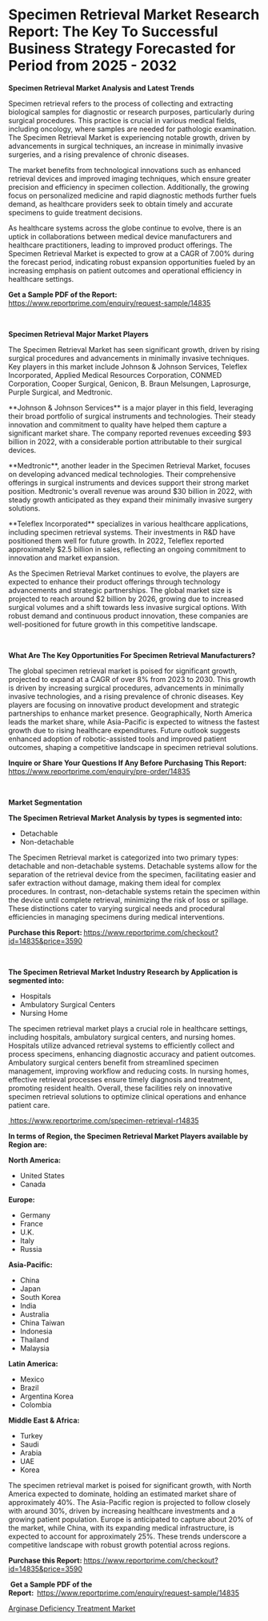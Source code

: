 <p><h1>Specimen Retrieval Market Research Report: The Key To Successful Business Strategy Forecasted for Period from 2025 - 2032</h1></p><p><strong>Specimen Retrieval Market Analysis and Latest Trends</strong></p>
<p><p>Specimen retrieval refers to the process of collecting and extracting biological samples for diagnostic or research purposes, particularly during surgical procedures. This practice is crucial in various medical fields, including oncology, where samples are needed for pathologic examination. The Specimen Retrieval Market is experiencing notable growth, driven by advancements in surgical techniques, an increase in minimally invasive surgeries, and a rising prevalence of chronic diseases. </p><p>The market benefits from technological innovations such as enhanced retrieval devices and improved imaging techniques, which ensure greater precision and efficiency in specimen collection. Additionally, the growing focus on personalized medicine and rapid diagnostic methods further fuels demand, as healthcare providers seek to obtain timely and accurate specimens to guide treatment decisions. </p><p>As healthcare systems across the globe continue to evolve, there is an uptick in collaborations between medical device manufacturers and healthcare practitioners, leading to improved product offerings. The Specimen Retrieval Market is expected to grow at a CAGR of 7.00% during the forecast period, indicating robust expansion opportunities fueled by an increasing emphasis on patient outcomes and operational efficiency in healthcare settings.</p></p>
<p><strong>Get a Sample PDF of the Report:&nbsp;</strong> <a href="https://www.reportprime.com/enquiry/request-sample/14835?utm_campaign=3120&utm_medium=2&utm_source=Github&utm_content=ia&utm_term=20032025&utm_id=specimen-retrieval">https://www.reportprime.com/enquiry/request-sample/14835</a></p>
<p>&nbsp;</p>
<p><strong>Specimen Retrieval Major Market Players</strong></p>
<p><p>The Specimen Retrieval Market has seen significant growth, driven by rising surgical procedures and advancements in minimally invasive techniques. Key players in this market include Johnson & Johnson Services, Teleflex Incorporated, Applied Medical Resources Corporation, CONMED Corporation, Cooper Surgical, Genicon, B. Braun Melsungen, Laprosurge, Purple Surgical, and Medtronic.</p><p>**Johnson & Johnson Services** is a major player in this field, leveraging their broad portfolio of surgical instruments and technologies. Their steady innovation and commitment to quality have helped them capture a significant market share. The company reported revenues exceeding $93 billion in 2022, with a considerable portion attributable to their surgical devices.</p><p>**Medtronic**, another leader in the Specimen Retrieval Market, focuses on developing advanced medical technologies. Their comprehensive offerings in surgical instruments and devices support their strong market position. Medtronic's overall revenue was around $30 billion in 2022, with steady growth anticipated as they expand their minimally invasive surgery solutions.</p><p>**Teleflex Incorporated** specializes in various healthcare applications, including specimen retrieval systems. Their investments in R&D have positioned them well for future growth. In 2022, Teleflex reported approximately $2.5 billion in sales, reflecting an ongoing commitment to innovation and market expansion.</p><p>As the Specimen Retrieval Market continues to evolve, the players are expected to enhance their product offerings through technology advancements and strategic partnerships. The global market size is projected to reach around $2 billion by 2026, growing due to increased surgical volumes and a shift towards less invasive surgical options. With robust demand and continuous product innovation, these companies are well-positioned for future growth in this competitive landscape.</p></p>
<p>&nbsp;</p>
<p><strong>What Are The Key Opportunities For Specimen Retrieval Manufacturers?</strong></p>
<p><p>The global specimen retrieval market is poised for significant growth, projected to expand at a CAGR of over 8% from 2023 to 2030. This growth is driven by increasing surgical procedures, advancements in minimally invasive technologies, and a rising prevalence of chronic diseases. Key players are focusing on innovative product development and strategic partnerships to enhance market presence. Geographically, North America leads the market share, while Asia-Pacific is expected to witness the fastest growth due to rising healthcare expenditures. Future outlook suggests enhanced adoption of robotic-assisted tools and improved patient outcomes, shaping a competitive landscape in specimen retrieval solutions.</p></p>
<p><strong>Inquire or Share Your Questions If Any Before Purchasing This Report:</strong> <a href="https://www.reportprime.com/enquiry/pre-order/14835?utm_campaign=3120&utm_medium=2&utm_source=Github&utm_content=ia&utm_term=20032025&utm_id=specimen-retrieval">https://www.reportprime.com/enquiry/pre-order/14835</a></p>
<p>&nbsp;</p>
<p><strong>Market Segmentation</strong></p>
<p><strong>The Specimen Retrieval Market Analysis by types is segmented into:</strong></p>
<p><ul><li>Detachable</li><li>Non-detachable</li></ul></p>
<p><p>The Specimen Retrieval market is categorized into two primary types: detachable and non-detachable systems. Detachable systems allow for the separation of the retrieval device from the specimen, facilitating easier and safer extraction without damage, making them ideal for complex procedures. In contrast, non-detachable systems retain the specimen within the device until complete retrieval, minimizing the risk of loss or spillage. These distinctions cater to varying surgical needs and procedural efficiencies in managing specimens during medical interventions.</p></p>
<p><strong>Purchase this Report:&nbsp;</strong><a href="https://www.reportprime.com/checkout?id=14835&price=3590&utm_campaign=3120&utm_medium=2&utm_source=Github&utm_content=ia&utm_term=20032025&utm_id=specimen-retrieval">https://www.reportprime.com/checkout?id=14835&price=3590</a></p>
<p>&nbsp;</p>
<p><strong>The Specimen Retrieval Market Industry Research by Application is segmented into:</strong></p>
<p><ul><li>Hospitals</li><li>Ambulatory Surgical Centers</li><li>Nursing Home</li></ul></p>
<p><p>The specimen retrieval market plays a crucial role in healthcare settings, including hospitals, ambulatory surgical centers, and nursing homes. Hospitals utilize advanced retrieval systems to efficiently collect and process specimens, enhancing diagnostic accuracy and patient outcomes. Ambulatory surgical centers benefit from streamlined specimen management, improving workflow and reducing costs. In nursing homes, effective retrieval processes ensure timely diagnosis and treatment, promoting resident health. Overall, these facilities rely on innovative specimen retrieval solutions to optimize clinical operations and enhance patient care.</p></p>
<p><a href="https://www.reportprime.com/specimen-retrieval-r14835?utm_campaign=3120&utm_medium=2&utm_source=Github&utm_content=ia&utm_term=20032025&utm_id=specimen-retrieval">&nbsp;https://www.reportprime.com/specimen-retrieval-r14835</a></p>
<p><strong>In terms of Region, the Specimen Retrieval Market Players available by Region are:</strong></p>
<p>
    <p> <strong> North America: </strong>
        <ul>
            <li>United States</li>
            <li>Canada</li>
        </ul>
        </p> 
    <p> <strong> Europe: </strong>
        <ul>
            <li>Germany</li>
            <li>France</li>
            <li>U.K.</li>
            <li>Italy</li>
            <li>Russia</li>
        </ul>
        </p> 
    <p> <strong> Asia-Pacific: </strong>
        <ul>
            <li>China</li>
            <li>Japan</li>
            <li>South Korea</li>
            <li>India</li>
            <li>Australia</li>
            <li>China Taiwan</li>
            <li>Indonesia</li>
            <li>Thailand</li>
            <li>Malaysia</li>
        </ul>
        </p> 
    <p> <strong> Latin America: </strong>
        <ul>
            <li>Mexico</li>
            <li>Brazil</li>
            <li>Argentina Korea</li>
            <li>Colombia</li>
        </ul>
        </p> 
    <p> <strong> Middle East & Africa: </strong>
        <ul>
            <li>Turkey</li>
            <li>Saudi</li>
            <li>Arabia</li>
            <li>UAE</li>
            <li>Korea</li>
        </ul>
    </p>
    </p>
<p><p>The specimen retrieval market is poised for significant growth, with North America expected to dominate, holding an estimated market share of approximately 40%. The Asia-Pacific region is projected to follow closely with around 30%, driven by increasing healthcare investments and a growing patient population. Europe is anticipated to capture about 20% of the market, while China, with its expanding medical infrastructure, is expected to account for approximately 25%. These trends underscore a competitive landscape with robust growth potential across regions.</p></p>
<p><strong>Purchase this Report: </strong><a href="https://www.reportprime.com/checkout?id=14835&price=3590&utm_campaign=3120&utm_medium=2&utm_source=Github&utm_content=ia&utm_term=20032025&utm_id=specimen-retrieval">https://www.reportprime.com/checkout?id=14835&price=3590</a></p>
<p>&nbsp;<strong>Get a Sample PDF of the Report:&nbsp;&nbsp;</strong><a href="https://www.reportprime.com/enquiry/request-sample/14835?utm_campaign=3120&utm_medium=2&utm_source=Github&utm_content=ia&utm_term=20032025&utm_id=specimen-retrieval">https://www.reportprime.com/enquiry/request-sample/14835</a></p>
<p><strong></strong></p>
<p><p><a href="https://github.com/anggigpps/Market-Research-Report-List-1/blob/main/arginase-deficiency-treatment-market.md?utm_campaign=3120&utm_medium=2&utm_source=Github&utm_content=ia&utm_term=20032025&utm_id=specimen-retrieval">Arginase Deficiency Treatment Market</a></p></p>